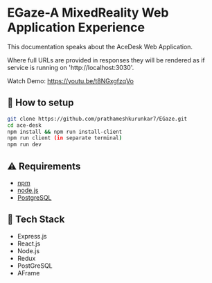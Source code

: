 # EGaze-A MixedReality Web Application Experience

This documentation speaks about the AceDesk Web Application.

Where full URLs are provided in responses they will be rendered as if service
is running on 'http://localhost:3030'.

Watch Demo:
https://youtu.be/t8NGxgfzqVo
## :wrench: How to setup

```bash
git clone https://github.com/prathameshkurunkar7/EGaze.git
cd ace-desk
npm install && npm run install-client
npm run client (in separate terminal)
npm run dev
```

## :warning: Requirements

- [npm](https://yarnpkg.com)
- [node.js](https://zeit.co/download)
- [PostgreSQL](https://www.postgreSQL.com/)

## :hamburger: Tech Stack

- Express.js
- React.js
- Node.js
- Redux
- PostGreSQL
- AFrame